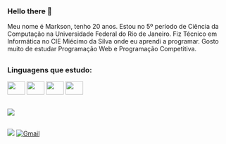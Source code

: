 
### Hello there 👋
Meu nome é Markson, tenho 20 anos. Estou no 5º período de Ciência da Computação na Universidade Federal do Rio de Janeiro. Fiz Técnico em Informática no CIE Miécimo da Silva onde eu aprendi a programar. Gosto muito de estudar Programação Web e Programação Competitiva.

##

### Linguagens que estudo:

<div style="display: inline_block">
<img height = "30" width = "40" src="https://cdn.jsdelivr.net/gh/devicons/devicon/icons/java/java-original-wordmark.svg" />
<img height = "30" width = "40" src="https://cdn.jsdelivr.net/gh/devicons/devicon/icons/javascript/javascript-original.svg" />
<img height = "30" width = "40" src="https://cdn.jsdelivr.net/gh/devicons/devicon/icons/c/c-original.svg" />
<img height = "30" width = "40" src="https://cdn.jsdelivr.net/gh/devicons/devicon/icons/cplusplus/cplusplus-original.svg" />
</div>

##

<img src="https://github-readme-stats.vercel.app/api/top-langs/?username=MarksonArguello&hide=html&layout=compact&theme=buefy" />

## 

<a href = "https://www.linkedin.com/in/marksonarguello/" target = "_blank"><img src="https://img.shields.io/badge/LinkedIn-0077B5?style=for-the-badge&logo=linkedin&logoColor=white`"/></a> <a href="mailto:marksonva@dcc.ufrj.br"><img src="https://img.shields.io/badge/Gmail-D14836?style=for-the-badge&logo=gmail&logoColor=white" alt="Gmail"></a>

